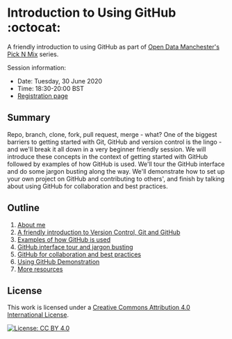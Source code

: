 # Introduction to Using GitHub :octocat:

A friendly introduction to using GitHub as part of [Open Data Manchester's Pick N Mix](http://www.opendatamanchester.org.uk/?p=1343) series.

Session information:
- Date: Tuesday, 30 June 2020
- Time: 18:30-20:00 BST
- [Registration page](https://www.eventbrite.co.uk/e/pick-n-mix-9-an-introduction-to-github-tickets-108128196346)


## Summary

Repo, branch, clone, fork, pull request, merge - what? One of the biggest barriers to getting started with Git, GitHub and version control is the lingo - and we'll break it all down in a very beginner friendly session. We will introduce these concepts in the context of getting started with GitHub followed by examples of how GitHub is used. We'll tour the GitHub interface and do some jargon busting along the way. We'll demonstrate how to set up your own project on GitHub and contributing to others', and finish by talking about using GitHub for collaboration and best practices. 


## Outline

1. [About me](01_AboutMe.md)
2. [A friendly introduction to Version Control, Git and GitHub](02_Introduction.md)
3. [Examples of how GitHub is used](03_GitHubExamples.md)
4. [GitHub interface tour and jargon busting](04_GitHubTour.md)
5. [GitHub for collaboration and best practices](05_Collaboration.md)
6. [Using GitHub Demonstration](06_Demonstration.md)
7. [More resources](07_Resources.md)


## License

This work is licensed under a [Creative Commons Attribution 4.0 International License](https://creativecommons.org/licenses/by/4.0/).

[![License: CC BY 4.0](https://img.shields.io/badge/License-CC%20BY%204.0-lightgrey.svg)](https://creativecommons.org/licenses/by/4.0/)
